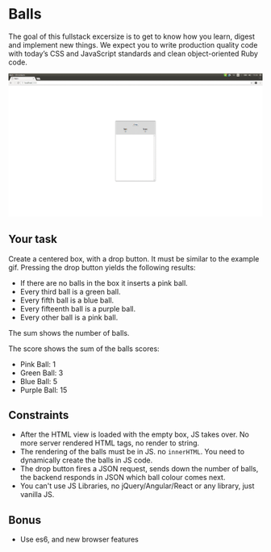 # Balls

The goal of this fullstack excersize is to get to know how you learn, digest and implement new things. We expect you to write production quality code with today’s CSS and JavaScript standards and clean object-oriented Ruby code.

![Alt text](example.gif?raw=true "Balls")

## Your task

Create a centered box, with a drop button. It must be similar to the example gif.
Pressing the drop button yields the following results:

- If there are no balls in the box it inserts a pink ball.
- Every third ball is a green ball.
- Every fifth ball is a blue ball.
- Every fifteenth ball is a purple ball.
- Every other ball is a pink ball.

The sum shows the number of balls.

The score shows the sum of the balls scores:
- Pink Ball:   1
- Green Ball:  3
- Blue Ball:   5
- Purple Ball: 15

## Constraints

- After the HTML view is loaded with the empty box, JS takes over. No more server rendered HTML tags, no render to string.
- The rendering of the balls must be in JS. no `innerHTML`. You need to dynamically create the balls in JS code.
- The drop button fires a JSON request, sends down the number of balls, the backend responds in JSON which ball colour comes next.
- You can't use JS Libraries, no jQuery/Angular/React or any library, just vanilla JS.

## Bonus

- Use es6, and new browser features
